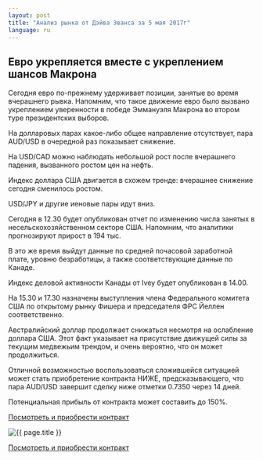 ```yaml
---
layout: post
title: "Анализ рынка от Дэйва Эванса за 5 мая 2017г"
language: ru
---
```

##  Евро укрепляется вместе с укреплением шансов Макрона

Сегодня евро по-прежнему удерживает позиции, занятые во время вчерашнего рывка. Напомним, что такое движение евро было вызвано укреплением уверенности в победе Эммануэля Макрона во втором туре президентских выборов.

На долларовых парах какое-либо общее направление отсутствует, пара AUD/USD в очередной раз показывает снижение.

На USD/CAD можно наблюдать небольшой рост после вчерашнего падения, вызванного ростом цен на нефть.

Индекс доллара США двигается в схожем тренде: вчерашнее снижение сегодня сменилось ростом.

USD/JPY и другие иеновые пары идут вниз.

Сегодня в 12.30 будет опубликован отчет по изменению числа занятых в несельскохозяйственном секторе США. Напомним, что аналитики прогнозируют прирост в 194 тыс.

В это же время выйдут данные по средней почасовой заработной плате, уровню безработицы, а также соответствующие данные по Канаде.

Индекс деловой активности Канады от Ivey будет опубликован в 14.00.

На 15.30 и 17.30 назначены выступления члена Федерального комитета США по открытому рынку Фишера и председателя ФРС Йеллен соответственно.

Австралийский доллар продолжает снижаться несмотря на ослабление доллара США. Этот факт указывает на присутствие движущей силы за текущим медвежьим трендом, и очень вероятно, что он может продолжиться.

Отличной возможностью воспользоваться сложившейся ситуацией может стать приобретение контракта НИЖЕ, предсказывающего, что пара AUD/USD завершит сделку ниже отметки 0.7350 через 14 дней. 

Потенциальная прибыль от контракта может составить до 150%.

<a href="http://record.binary.com/_bivVDfg8lHux76XffYA0JmNd7ZgqdRLk/1/?market=forex&underlying=frxAUDUSD&formname=higherlower&duration_amount=14&duration_units=d&amount=10&amount_type=payout&expiry_type=duration&barrier=0.735&s=1&t=CH0wiZN7l5BRbMax-P1k7Z0co5lt24DG" target="_blank">Посмотреть и приобрести контракт</a>

<img src="{{ site.url }}/images/ru-05-may-17.png" alt="{{ page.title }}"  title="{{ page.title }}">

<a href="%LINK%%?https://www.binary.com/d/trade.cgi?market=forex&underlying=frxAUDUSD&formname=higherlower&duration_amount=14&duration_units=d&amount=10&amount_type=payout&expiry_type=duration&barrier=0.735&s=1&t=CH0wiZN7l5BRbMax-P1k7Z0co5lt24DG" target="_blank">Посмотреть и приобрести контракт</a>